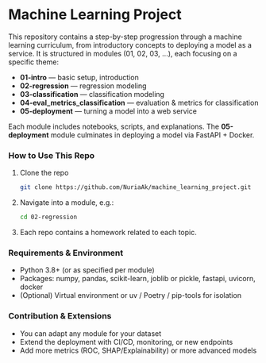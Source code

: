 # Machine Learning Project

This repository contains a step-by-step progression through a machine learning curriculum, from introductory concepts to deploying a model as a service. It is structured in modules (01, 02, 03, …), each focusing on a specific theme:

- **01-intro** — basic setup, introduction  
- **02-regression** — regression modeling  
- **03-classification** — classification modeling  
- **04-eval_metrics_classification** — evaluation & metrics for classification  
- **05-deployment** — turning a model into a web service  

Each module includes notebooks, scripts, and explanations. The **05-deployment** module culminates in deploying a model via FastAPI + Docker.

### How to Use This Repo

1. Clone the repo  
   ```bash
   git clone https://github.com/NuriaAk/machine_learning_project.git
   
2. Navigate into a module, e.g.:  
   ```bash
   cd 02-regression
3. Each repo contains a homework related to each topic.

### Requirements & Environment
* Python 3.8+ (or as specified per module)
* Packages: numpy, pandas, scikit-learn, joblib or pickle, fastapi, uvicorn, docker
* (Optional) Virtual environment or uv / Poetry / pip-tools for isolation

### Contribution & Extensions
* You can adapt any module for your dataset
* Extend the deployment with CI/CD, monitoring, or new endpoints
* Add more metrics (ROC, SHAP/Explainability) or more advanced models